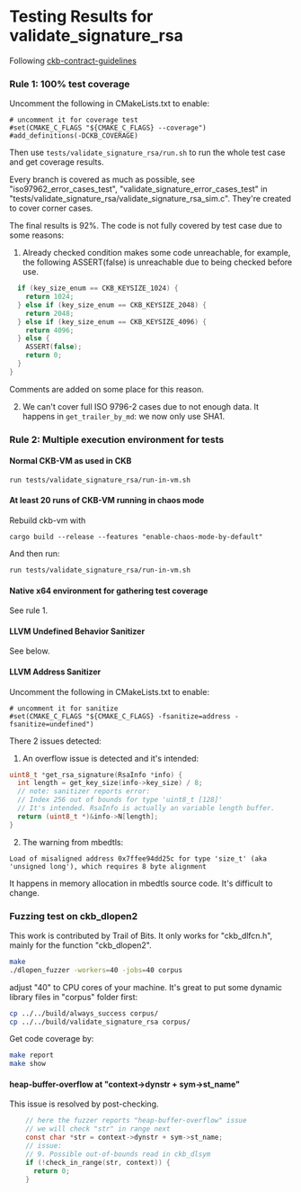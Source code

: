 # Testing Results for validate_signature_rsa

Following [ckb-contract-guidelines](https://github.com/nervosnetwork/ckb-contract-guidelines)


### Rule 1: 100% test coverage
Uncomment the following in CMakeLists.txt to enable:
```text
# uncomment it for coverage test
#set(CMAKE_C_FLAGS "${CMAKE_C_FLAGS} --coverage")
#add_definitions(-DCKB_COVERAGE)
```
Then use ```tests/validate_signature_rsa/run.sh``` to run the whole test case and get coverage results.

Every branch is covered as much as possible, see "iso97962_error_cases_test", 
"validate_signature_error_cases_test" in "tests/validate_signature_rsa/validate_signature_rsa_sim.c".
They're created to cover corner cases.

The final results is 92%. The code is not fully covered by test case due to some reasons:
1. Already checked condition makes some code unreachable, for example, the following ASSERT(false)
is unreachable due to being checked before use.
```C
  if (key_size_enum == CKB_KEYSIZE_1024) {
    return 1024;
  } else if (key_size_enum == CKB_KEYSIZE_2048) {
    return 2048;
  } else if (key_size_enum == CKB_KEYSIZE_4096) {
    return 4096;
  } else {
    ASSERT(false);
    return 0;
  }
}
```

Comments are added on some place for this reason.

2. We can't cover full ISO 9796-2 cases due to not enough data.
It happens in ```get_trailer_by_md```: we now only use SHA1.

### Rule 2: Multiple execution environment for tests

#### Normal CKB-VM as used in CKB
```bash
run tests/validate_signature_rsa/run-in-vm.sh
```

#### At least 20 runs of CKB-VM running in chaos mode
Rebuild ckb-vm with
```text
cargo build --release --features "enable-chaos-mode-by-default"
```
And then run:
```bash
run tests/validate_signature_rsa/run-in-vm.sh
```


#### Native x64 environment for gathering test coverage
See rule 1.

#### LLVM Undefined Behavior Sanitizer
See below.

#### LLVM Address Sanitizer
Uncomment the following in CMakeLists.txt to enable:
```
# uncomment it for sanitize
#set(CMAKE_C_FLAGS "${CMAKE_C_FLAGS} -fsanitize=address -fsanitize=undefined")
```

There 2 issues detected: 

1. An overflow issue is detected and it's intended:

```C
uint8_t *get_rsa_signature(RsaInfo *info) {
  int length = get_key_size(info->key_size) / 8;
  // note: sanitizer reports error:
  // Index 256 out of bounds for type 'uint8_t [128]'
  // It's intended. RsaInfo is actually an variable length buffer.
  return (uint8_t *)&info->N[length];
}
```

2. The warning from mbedtls:
```text
Load of misaligned address 0x7ffee94dd25c for type 'size_t' (aka 'unsigned long'), which requires 8 byte alignment
```
It happens in memory allocation in mbedtls source code. It's difficult to change.

### Fuzzing test on ckb_dlopen2
This work is contributed by Trail of Bits. It only works for "ckb_dlfcn.h", mainly for the function "ckb_dlopen2".

```bash
make
./dlopen_fuzzer -workers=40 -jobs=40 corpus
```
adjust "40" to CPU cores of your machine. It's great to put some dynamic library files in "corpus" folder first:
```bash
cp ../../build/always_success corpus/
cp ../../build/validate_signature_rsa corpus/
```

Get code coverage by:
```bash
make report
make show
```

#### heap-buffer-overflow at "context->dynstr + sym->st_name"
This issue is resolved by post-checking.
```C
    // here the fuzzer reports "heap-buffer-overflow" issue
    // we will check "str" in range next
    const char *str = context->dynstr + sym->st_name;
    // issue:
    // 9. Possible out-of-bounds read in ckb_dlsym
    if (!check_in_range(str, context)) {
      return 0;
    }
```

